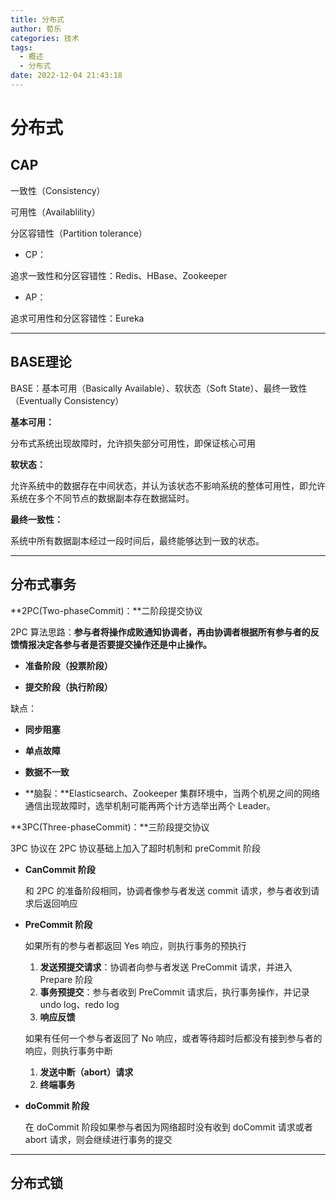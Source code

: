 ```yaml
---
title: 分布式
author: 荀乐
categories: 技术
tags:
  - 概述
  - 分布式
date: 2022-12-04 21:43:18
---
```


# 分布式

## CAP

一致性（Consistency）

可用性（Availablility）

分区容错性（Partition tolerance）



-   CP：

追求一致性和分区容错性：Redis、HBase、Zookeeper

-   AP：

追求可用性和分区容错性：Eureka



---

## BASE理论

BASE：基本可用（Basically Available）、软状态（Soft State）、最终一致性（Eventually Consistency）

**基本可用：**

分布式系统出现故障时，允许损失部分可用性，即保证核心可用

**软状态：**

允许系统中的数据存在中间状态，并认为该状态不影响系统的整体可用性，即允许系统在多个不同节点的数据副本存在数据延时。

**最终一致性：**

系统中所有数据副本经过一段时间后，最终能够达到一致的状态。





---

## 分布式事务



**2PC(Two-phaseCommit)：**二阶段提交协议

2PC 算法思路：**参与者将操作成败通知协调者，再由协调者根据所有参与者的反馈情报决定各参与者是否要提交操作还是中止操作。**

-   **准备阶段（投票阶段）**

    

-   **提交阶段（执行阶段）**

缺点：

-   **同步阻塞**
-   **单点故障**
-   **数据不一致**

-   **脑裂：**Elasticsearch、Zookeeper 集群环境中，当两个机房之间的网络通信出现故障时，选举机制可能再两个计方选举出两个 Leader。



**3PC(Three-phaseCommit)：**三阶段提交协议

3PC 协议在 2PC 协议基础上加入了超时机制和 preCommit 阶段

-   **CanCommit 阶段**

    和 2PC 的准备阶段相同，协调者像参与者发送 commit 请求，参与者收到请求后返回响应

-   **PreCommit 阶段**

    如果所有的参与者都返回 Yes 响应，则执行事务的预执行

    1.  **发送预提交请求**：协调者向参与者发送 PreCommit 请求，并进入 Prepare 阶段
    2.  **事务预提交**：参与者收到 PreCommit 请求后，执行事务操作，并记录 undo log、redo log
    3.  **响应反馈**

    如果有任何一个参与者返回了 No 响应，或者等待超时后都没有接到参与者的响应，则执行事务中断

    1.  **发送中断（abort）请求**
    2.  **终端事务**

-   **doCommit 阶段**

    在 doCommit 阶段如果参与者因为网络超时没有收到 doCommit 请求或者 abort 请求，则会继续进行事务的提交


---

## 分布式锁
